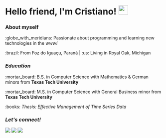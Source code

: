 <h1>Hello friend, I'm Cristiano! <img src="https://raw.githubusercontent.com/MartinHeinz/MartinHeinz/master/wave.gif" width="30px"></h1> 
  
<h3>About myself</h3>
<p>:globe_with_meridians: Passionate about programming and learning new technologies in the <em>www!</em></p>
<p>:brazil: From Foz do Iguaçu, Paraná | :us: Living in Royal Oak, Michigan</p>
  
<h3><em>Education</em></h3>
<p>:mortar_board: B.S. in Computer Science with Mathematics & German minors from <strong>Texas Tech University</strong></p>
<p>:mortar_board: M.S. in Computer Science with General Business minor from <strong>Texas Tech University</strong></p>
<p>:books: <em>Thesis: Effective Management of Time Series Data</em></p>
  
<h3><em>Let's connect!</em></h3>
<a href="https://www.linkedin.com/in/cristianocaon/"><img src="https://img.shields.io/badge/-LinkedIn-blue?style=flat-square&logo=Linkedin&logoColor=white&link=https://www.linkedin.com/in/cristianocaon/" /></a>
<a href="https://www.instagram.com/cristiano.caon/"><img src="https://img.shields.io/badge/-Instagram-e4405f?style=flat-square&logo=Instagram&logoColor=white&link=https://www.instagram.com/cristiano.caon/" /></a>
<a href="mailto:cristiano.e.caon@gmail.com"><img src="https://img.shields.io/badge/-Gmail-d14836?style=flat-square&logo=Gmail&logoColor=white&link=mailto:cristiano.e.caon@gmail.com" /></a>

